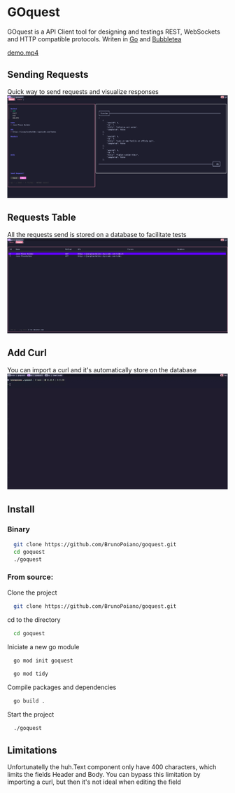 # GOquest

GOquest is a API Client tool for designing and testings REST, WebSockets and HTTP compatible protocols. Writen in [Go](https://golang.org/) and [Bubbletea](https://github.com/charmbracelet/bubbletea)


[demo.mp4](https://github.com/user-attachments/assets/fec18357-4ea3-4f2f-a7bd-0cb9e24f6ffb)

## Sending Requests

Quick way to send requests and visualize responses 
![App Screenshot](./readme/main.png)

## Requests Table

All the requests send is stored on a database to facilitate tests 
![App Screenshot](./readme/table.png)


## Add Curl

You can import a curl and it's automatically store on the database
![App Screenshot](./readme/curl-demo.gif)

## Install
### Binary
```bash
  git clone https://github.com/BrunoPoiano/goquest.git
  cd goquest
  ./goquest
```

### From source:
Clone the project

```bash
  git clone https://github.com/BrunoPoiano/goquest.git
```

cd to the directory

```bash
  cd goquest
```
Iniciate a new go module

```bash
  go mod init goquest
```

```bash
  go mod tidy
```

Compile packages and dependencies

```bash
  go build .
```

Start the project

```bash
  ./goquest
```



## Limitations

Unfortunatelly the huh.Text component only have 400 characters, which limits the fields Header and Body. You can bypass this limitation by importing a curl, but then it's not ideal when editing the field
